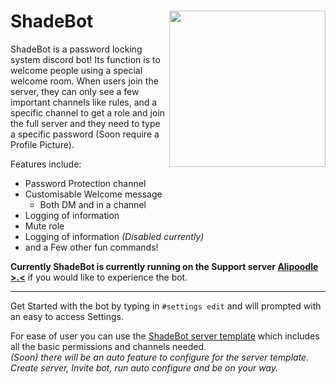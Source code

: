 # ShadeBot <img src="https://alipoodle.moe/i/shadebot.png" align="right" height="250" width="250" />

ShadeBot is a password locking system discord bot! Its function is to welcome people using a special welcome room.
When users join the server, they can only see a few important channels like rules, and a specific channel to get a role and join the full server
and they need to type a specific password (Soon require a Profile Picture).

Features include:
- Password Protection channel
- Customisable Welcome message
	- Both DM and in a channel
- Logging of information
- Mute role
- Logging of information *(Disabled currently)*
- and a Few other fun commands!


**Currently ShadeBot is currently running on the Support server [Alipoodle >.<](https://discord.gg/q7qXQGJ)** if you would like to experience the bot.

---------------


Get Started with the bot by typing in `#settings edit` and will prompted with an easy to access Settings.

For ease of user you can use the [ShadeBot server template](https://discord.new/E6ggEH2BKW6D) which includes all the basic permissions and channels needed.<br>
*(Soon) there will be an auto feature to configure for the server template. Create server, Invite bot, run auto configure and be on your way.*
